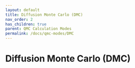 ```yaml
---
layout: default
title: Diffusion Monte Carlo (DMC)
nav_order: 2
has_children: true
parent: QMC Calculation Modes
permalink: /docs/qmc-modes/DMC
---
```


# Diffusion Monte Carlo (DMC)

